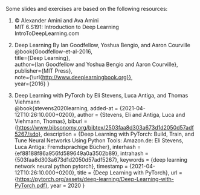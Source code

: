 Some slides and exercises are based on the following resources:

1. © Alexander Amini and Ava Amini \
MIT 6.S191: Introduction to Deep Learning \
IntroToDeepLearning.com

2. Deep Learning By Ian Goodfellow, Yoshua Bengio, and Aaron Courville \
@book{Goodfellow-et-al-2016, \
    title={Deep Learning}, \
    author={Ian Goodfellow and Yoshua Bengio and Aaron Courville}, \
    publisher={MIT Press}, \
    note={\url{http://www.deeplearningbook.org}}, \
    year={2016}
}

3. Deep Learning with PyTorch by Eli Stevens, Luca Antiga, and Thomas Viehmann \
@book{stevens2020learning,
  added-at = {2021-04-12T10:26:10.000+0200},
  author = {Stevens, Eli and Antiga, Luca and Viehmann, Thomas},
  biburl = {https://www.bibsonomy.org/bibtex/2503faa8d303a673d1d2050d57adf5267/sdo},
  description = {Deep Learning with PyTorch: Build, Train, and Tune Neural Networks Using Python Tools: Amazon.de: Eli Stevens, Luca Antiga: Fremdsprachige Bücher},
  interhash = {ef88188f86a956fd589649a0a3502b89},
  intrahash = {503faa8d303a673d1d2050d57adf5267},
  keywords = {deep learning network neural python pytorch},
  timestamp = {2021-04-12T10:26:10.000+0200},
  title = {Deep Learning with PyTorch},
  url = {https://pytorch.org/assets/deep-learning/Deep-Learning-with-PyTorch.pdf},
  year = 2020
}